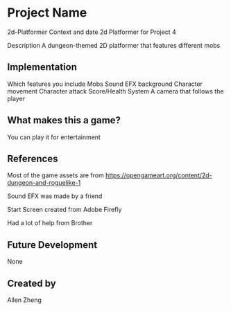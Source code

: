 # Project Name 
2d-Platformer
Context and date
2d Platformer for Project 4

Description
A dungeon-themed 2D platformer that features different mobs 

## Implementation
Which features you include
Mobs
Sound EFX
background
Character movement
Character attack
Score/Health System
A camera that follows the player

## What makes this a game?
You can play it for entertainment

## References

Most of the game assets are from https://opengameart.org/content/2d-dungeon-and-roguelike-1

Sound EFX was made by a friend 

Start Screen created from Adobe Firefly

Had a lot of help from Brother 

## Future Development
None

## Created by
Allen Zheng

